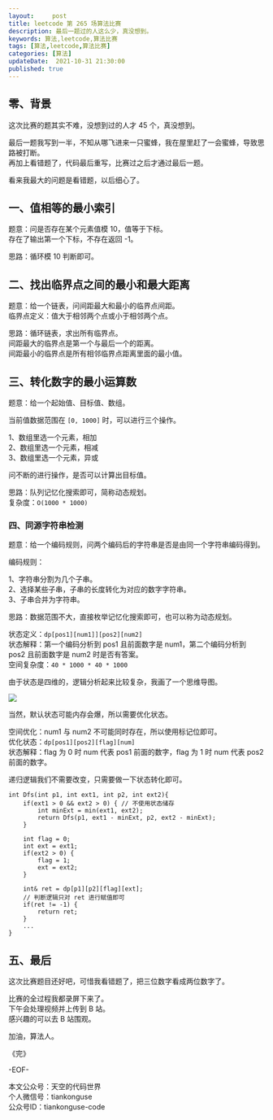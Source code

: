 ```yaml
---   
layout:     post  
title: leetcode 第 265 场算法比赛  
description: 最后一题过的人这么少，真没想到。     
keywords: 算法,leetcode,算法比赛  
tags: [算法,leetcode,算法比赛]    
categories: [算法]  
updateDate:  2021-10-31 21:30:00  
published: true  
---  
```



## 零、背景  


这次比赛的题其实不难，没想到过的人才 45 个，真没想到。  


最后一题我写到一半，不知从哪飞进来一只蜜蜂，我在屋里赶了一会蜜蜂，导致思路被打断。  
再加上看错题了，代码最后重写，比赛过之后才通过最后一题。  


看来我最大的问题是看错题，以后细心了。  


## 一、值相等的最小索引  


题意：问是否存在某个元素值模 10，值等于下标。  
存在了输出第一个下标，不存在返回 -1。  


思路：循环模 10 判断即可。  


## 二、找出临界点之间的最小和最大距离  


题意：给一个链表，问间距最大和最小的临界点间距。  
临界点定义：值大于相邻两个点或小于相邻两个点。  


思路：循环链表，求出所有临界点。  
间距最大的临界点是第一个与最后一个的距离。  
间距最小的临界点是所有相邻临界点距离里面的最小值。  


## 三、转化数字的最小运算数  


题意：给一个起始值、目标值、数组。  


当前值数据范围在 `[0, 1000]` 时，可以进行三个操作。  


1、数组里选一个元素，相加  
2、数组里选一个元素，相减  
3、数组里选一个元素，异或  


问不断的进行操作，是否可以计算出目标值。  


思路：队列记忆化搜索即可，简称动态规划。  
复杂度：`O(1000 * 1000)`


### 四、同源字符串检测  


题意：给一个编码规则，问两个编码后的字符串是否是由同一个字符串编码得到。  


编码规则：  

1、字符串分割为几个子串。  
2、选择某些子串，子串的长度转化为对应的数字字符串。  
3、子串合并为字符串。  


思路：数据范围不大，直接枚举记忆化搜索即可，也可以称为动态规划。  



状态定义：`dp[pos1][num1]][pos2][num2]`  
状态解释：第一个编码分析到 pos1 且前面数字是 num1，第二个编码分析到 pos2 且前面数字是 num2 时是否有答案。  
空间复杂度：`40 * 1000 * 40 * 1000`  


由于状态是四维的，逻辑分析起来比较复杂，我画了一个思维导图。  


![](https://res.tiankonguse.com/images/2021/10/31/001.png)



当然，默认状态可能内存会爆，所以需要优化状态。  


空间优化：num1 与 num2 不可能同时存在，所以使用标记位即可。  
优化状态：`dp[pos1][pos2][flag][num]`  
状态解释：flag 为 0 时 num 代表 pos1 前面的数字，flag 为 1 时 num 代表 pos2 前面的数字。  


递归逻辑我们不需要改变，只需要做一下状态转化即可。  


```
int Dfs(int p1, int ext1, int p2, int ext2){
    if(ext1 > 0 && ext2 > 0) { // 不使用状态储存
        int minExt = min(ext1, ext2);
        return Dfs(p1, ext1 - minExt, p2, ext2 - minExt);
    }
    
    int flag = 0;
    int ext = ext1;
    if(ext2 > 0) {
        flag = 1;
        ext = ext2;
    }
    
    int& ret = dp[p1][p2][flag][ext];
    // 判断逻辑只对 ret 进行赋值即可
    if(ret != -1) {
        return ret;
    }
    ...
}
```


## 五、最后  


这次比赛题目还好吧，可惜我看错题了，把三位数字看成两位数字了。  


比赛的全过程我都录屏下来了。  
下午会处理视频并上传到 B 站。  
感兴趣的可以去 B 站围观。  


加油，算法人。  


《完》  


-EOF-  



本文公众号：天空的代码世界  
个人微信号：tiankonguse  
公众号ID：tiankonguse-code  
  

